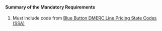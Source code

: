 #### Summary of the Mandatory Requirements

1.  Must include code from [Blue Button DMERC Line Pricing State Codes (SSA)](ValueSet-dmerc-line-prcng-state-cd.html)